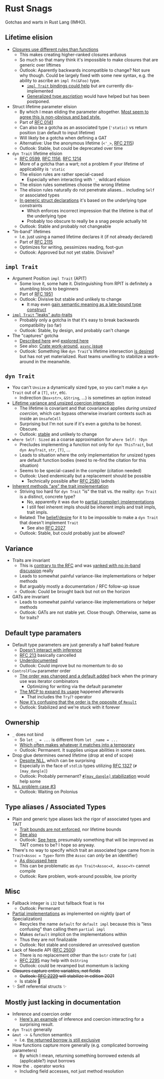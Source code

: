 # Rust Snags

Gotchas and warts in Rust Lang (IMHO).

## Lifetime elision
* [Closures use different rules than functions](https://github.com/pretzelhammer/rust-blog/blob/master/posts/common-rust-lifetime-misconceptions.md#10-closures-follow-the-same-lifetime-elision-rules-as-functions)
  * This makes creating higher-ranked closures arduous
  * So much so that many think it's impossible to make closures that are generic over liftimes
  * Outlook: Aparently backwards incompatible to change?  Not sure why though. Could be largely fixed with some new syntax, e.g. the ability to ascribe an `impl Fn(&Foo)` type.
    * [`impl Trait` bindings could help](https://github.com/rust-lang/rust/issues/63065) but are currently dis-implemented
    * [Generalized type ascription](https://github.com/rust-lang/rfcs/pull/2522) would have helped but has been postponed.
* Struct lifetime parameter elision
  * By which I mean eliding the parameter altogether.  [Most seem to agree this is non-obvious and bad style.](https://blog.rust-lang.org/2017/03/02/lang-ergonomics.html#example-type-annotations)
  * Part of [RFC 0141](https://rust-lang.github.io/rfcs/0141-lifetime-elision.html)
  * Can also be a gotcha as an associated type (`'static)` vs return position (can default to input lifetime)
  * Will likely be a gotcha when defining a GAT
  * Alternative: Use the anonymous lifetime (`<'_>`, [RFC 2115](https://rust-lang.github.io/rfcs/2115-argument-lifetimes.html))
  * Outlook: Stable, but could be deprecated over time
* `dyn Trait` lifetime elision
  * [RFC 0599](https://rust-lang.github.io/rfcs/0599-default-object-bound.html), [RFC 1156](https://rust-lang.github.io/rfcs/1156-adjust-default-object-bounds.html), [RFC 1214](https://rust-lang.github.io/rfcs/1214-projections-lifetimes-and-wf.html)
  * More of a gotcha than a wart; not a problem if your lifetime of applicability is `'static`
  * The elision rules are rather special-cased
    * Especially when interacting with `'_` wildcard elision
  * The elision rules sometimes choose the wrong lifetime
  * The elision rules naturally do not penetrate aliases... including `Self` or associated types
  * [In generic struct declarations](https://rust-lang.github.io/rfcs/2093-infer-outlives.html#trait-object-lifetime-defaults) it's based on the underlying type constraints
    * Which enforces incorrect impression that the lifetime is that of the underlying type
    * Probably too obscure to really be a snag people actually hit
  * Outlook: Stable and probably not changeable
* "In-band" lifetimes
  * I.e. just using a named lifetime declares it (if not already declared)
  * Part of [RFC 2115](https://rust-lang.github.io/rfcs/2115-argument-lifetimes.html)
  * Optimizes for writing, pessimizes reading, foot-gun
  * Outlook: Approved but not yet stable.  Divisive?

## `impl Trait`
* Argument Position `impl Trait` (APIT)
  * Some love it, some hate it.  Distinguishing from RPIT is definitely a stumbling block to beginners
  * Part of [RFC 1951](https://rust-lang.github.io/rfcs/1951-expand-impl-trait.html)
  * Outlook: Divisive but stable and unlikely to change
    * It may even [gain semantic meaning as a late-bound type construct](https://rust-lang.github.io/impl-trait-initiative/RFCs/named-function-types.html)
* [`impl Trait` "leaks" auto-traits](https://rust-lang.github.io/rfcs/1522-conservative-impl-trait.html#semantics)
  * Probably only a gotcha in that it's easy to break backwards compatibility (so far)
  * Outlook: Stable, by design, and probably can't change
* The "captures" gotcha
  * [Described here](https://github.com/rust-lang/rust/issues/34511#issuecomment-373423999) and [explored here](https://users.rust-lang.org/t/lifetimes-in-smol-executor/59157/8?u=yandros)
  * See also: [Crate work-around](https://docs.rs/fix-hidden-lifetime-bug/0.2.4/fix_hidden_lifetime_bug/), [`async` issue](https://github.com/rust-lang/rust/issues/63033)
  * Outlook: Something like `dyn Trait`'s lifetime intersection [is desired]( https://github.com/rust-lang/rust/pull/57870#issuecomment-459116559) but has not yet materialized.  Rust teams unwilling to stabilize a work-around in the meanwhile.

## `dyn Trait`
* You can't `Unsize` a dynamically sized type, so you can't make a `dyn Trait` out of a `[T]`, `str`, etc.
  * Indirection (`Box<str>`, `&String`, ...) is sometimes an option instead
* [Lifetime variance and unsized coercion interaction](https://users.rust-lang.org/t/solved-variance-of-dyn-trait-a/39733)
  * The lifetime is covariant and that covariance applies _during unsized coercion,_ which can bypass otherwise invariant contexts such as inside an `UnsafeCell`
  * Surprising but I'm not sure if it's even a gotcha to be honest.  Obscure.  
  * Outlook: [stable](https://rust-lang.github.io/rfcs/0599-default-object-bound.html#detailed-design) and unlikely to change
* `where Self: Sized` as a coarse approximation for `where Self: !Dyn`
  * Precludes implementing a function not only for `dyn ThisTrait`, but `dyn AnyTrait`, `str`, `[T]`, ...
  * Leads to situation where the only implementation for unsized types are default function bodies (need to re-find the citation for this situation)
  * Seems to be special-cased in the compiler (citation needed)
  * Outlook: Used endemically but a replacement should be possible
    * Technically possible after [RFC 2580](https://rust-lang.github.io/rfcs/2580-ptr-meta.html) ladnds
* [Inherent methods "are" the trait implementation](https://github.com/rust-lang/rust/issues/51402)
  * Striving too hard for `dyn Trait` "is" the trait vs. the reality: `dyn Trait` is a distinct, concrete type?
    * No, apparently it was due to [partial (compiler) implementations](http://smallcultfollowing.com/babysteps//blog/2021/10/01/dyn-async-traits-part-2/#partial-dyn-impls)
    * I still feel inherent impls should be inherent impls and trait impls, trait impls.
  * Related: The [belief/desire](https://github.com/rust-lang/rust/issues/88904) for it to be impossible to make a `dyn Trait` that doesn't implement `Trait`
    * See also [RFC 2027](https://rust-lang.github.io/rfcs/2027-object_safe_for_dispatch.html)
  * Outlook: Stable, but could probably just be allowed?

## Variance
* Traits are invariant
  * This is [contrary to the RFC](https://rust-lang.github.io/rfcs/0738-variance.html#phantom-functions) and was [yanked with no in-band discussion](https://github.com/rust-lang/rust/pull/23938) really
  * Leads to somewhat painful variance-like implementations or helper methods
  * But arguably mostly a documentation / RFC follow-up issue
  * Outlook: Could be brought back but not on the horizon
* GATs are invariant
  * Leads to somewhat painful variance-like implementations or helper methods
  * Outlook: GATs are not stable yet.  Close though.  Otherwise, same as for traits?

## Default type paramaters
* Default type parameters are just generally a half baked feature
  * [Doesn't interact with inference](https://github.com/rust-lang/rust/issues/36980#issuecomment-251726254)
  * [RFC 213](https://github.com/rust-lang/rust/issues/27336) basically cancelled
  * [Underdocumented](https://github.com/rust-lang/reference/issues/24)
  * Outlook: Could improve but no momentum to do so
* `ControlFlow` parameter order
  * [The order was changed and a default added](https://github.com/rust-lang/rust/pull/76614) back when the primary use was iterator combinators
    * Optimizing for writing via the default parameter
  * [The MCP to expand its usage](https://github.com/rust-lang/compiler-team/issues/374) happened afterwards
    * That includes the `Try`/`?` operator
  * [Now it's confusing that the order is the opposite of `Result`](https://github.com/rust-lang/rust/issues/84277#issuecomment-907237889)
  * Outlook: Stabilized and we're stuck with it forever

## Ownership
* `_` does not bind
  * So `let _ = ...` is different from `let _name = ...`
  * [Which often makes whatever it matches into a temporary](https://github.com/rust-lang/rust/issues/10488#issuecomment-30879810)
  * Outlook: Permanent.  It supplies unique abilities in some cases.
* Drop glue determines owned lifetime (drop at end of scope)
  * [Despite NLL](https://github.com/rust-lang/reference/issues/873#issuecomment-768951633), which can be surprising
  * Especially in the face of `stdlib` types utilizing [RFC 1327](https://rust-lang.github.io/rfcs/1327-dropck-param-eyepatch.html) (`#[may_dangle]`)
  * Outlook: Probably permenant?  [`#[may_dangle]` stabilization](https://doc.rust-lang.org/nomicon/dropck.html#an-escape-hatch) would help some
* [NLL problem case #3](https://github.com/rust-lang/rust/issues/51545)
  * Outlook: Waiting on Polonius

## Type aliases / Associated Types
* Plain and generic type aliases lack the rigor of associated types and TAIT
  * [Trait bounds are not enforced](https://github.com/rust-lang/rust/issues/21903), nor lifetime bounds
  * [See also](https://github.com/rust-lang/rust/issues/55222)
  * Outlook: [See here,](https://github.com/rust-lang/lang-team/blob/master/design-meeting-minutes/2020-07-29-wf-checks-and-ty-aliases.md) presumably something that will be improved as TAIT comes to be?  I hope so anyway.
* There's no way to specify which trait an associated type came from in `Trait<Assoc = Type>` form (the `Assoc` can *only* be an identifier)
  * [As discussed here](https://github.com/rust-lang/rust/issues/48285)
  * This can be problematic as `dyn Trait<Assoc=X, Assoc=Y>` cannot compile
  * Outlook: Rare problem, work-around possible, low priority

## Misc
* Fallback integer is `i32` but fallback float is `f64`
  * Outlook: Permenant
* [Partial implementations](https://github.com/rust-lang/rust/issues/31844) as implemented on nightly (part of Specialization)
  * Recycles the name `default` for `default impl` because this is "less confusing" than calling them `partial impl`
  * Makes `default` implicit on the implementations within
  * Thus they are not finalizable
  * Outlook: Not stable and considered an unresolved question
* Lack of Needle API ([RFC 2500](https://rust-lang.github.io/rfcs/2500-needle.html))
  * There is no replacement other than the `bstr` crate for `[u8]`
  * [RFC 2295](https://github.com/rust-lang/rust/issues/49802) may help with `OsString`
  * Outlook: could be revamped but momentum is lacking
* ~~Closures capture entire variables, not fields~~
  * ~~Outlook: [RFC 2229](https://rust-lang.github.io/rfcs/2229-capture-disjoint-fields.html) will stabilize in edition 2021~~
  * Is stable 🚀
* :sparkles: Self referential structs :sparkles:

## Mostly just lacking in documentation
* Inference and coercion order
  * [Here's an example](https://github.com/rust-lang/rust/issues/89299) of inference and coercion interacting for a surprising result.
* `dyn Trait` generally
* `&mut -> &` function semantics
  * I.e. [the returned borrow is still exclusive](http://smallcultfollowing.com/babysteps/blog/2018/11/10/after-nll-moving-from-borrowed-data-and-the-sentinel-pattern/#permissions-in-permissions-out)
* How functions capture more generally (e.g. complicated borrowing parameters)
  * By which I mean, returning something borrowed extends all (applicable?) input borrows
* How the `.` operator works
  * Including field accesses, not just method resolution
